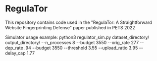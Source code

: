 # RegulaTor
This repository contains code used in the "RegulaTor: A Straightforward Website Fingerprinting Defense" paper published in PETS 2022

Simulator usage example: python3 regulator\_sim.py dataset\_directory/ output\_directory/ --n\_processes 8 --budget 3550 --orig\_rate 277 --dep\_rate .94 --budget 3550 --threshold 3.55 --upload\_ratio 3.95 --delay\_cap 1.77


